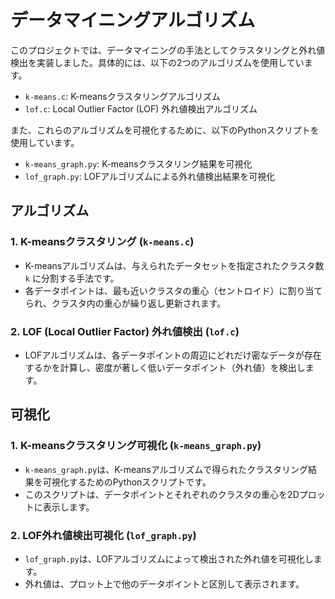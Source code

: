 # データマイニングアルゴリズム

このプロジェクトでは、データマイニングの手法としてクラスタリングと外れ値検出を実装しました。具体的には、以下の2つのアルゴリズムを使用しています。

- `k-means.c`: K-meansクラスタリングアルゴリズム
- `lof.c`: Local Outlier Factor (LOF) 外れ値検出アルゴリズム

また、これらのアルゴリズムを可視化するために、以下のPythonスクリプトを使用しています。

- `k-means_graph.py`: K-meansクラスタリング結果を可視化
- `lof_graph.py`: LOFアルゴリズムによる外れ値検出結果を可視化

## アルゴリズム

### 1. K-meansクラスタリング (`k-means.c`)
- K-meansアルゴリズムは、与えられたデータセットを指定されたクラスタ数 `k` に分割する手法です。
- 各データポイントは、最も近いクラスタの重心（セントロイド）に割り当てられ、クラスタ内の重心が繰り返し更新されます。

### 2. LOF (Local Outlier Factor) 外れ値検出 (`lof.c`)
- LOFアルゴリズムは、各データポイントの周辺にどれだけ密なデータが存在するかを計算し、密度が著しく低いデータポイント（外れ値）を検出します。

## 可視化

### 1. K-meansクラスタリング可視化 (`k-means_graph.py`)
- `k-means_graph.py`は、K-meansアルゴリズムで得られたクラスタリング結果を可視化するためのPythonスクリプトです。
- このスクリプトは、データポイントとそれぞれのクラスタの重心を2Dプロットに表示します。

### 2. LOF外れ値検出可視化 (`lof_graph.py`)
- `lof_graph.py`は、LOFアルゴリズムによって検出された外れ値を可視化します。
- 外れ値は、プロット上で他のデータポイントと区別して表示されます。
